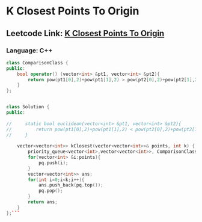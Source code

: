 # K Closest Points To Origin

## Leetcode Link: [K Closest Points To Origin](https://leetcode.com/problems/k-closest-points-to-origin/)
### Language: C++

```cpp
class ComparisonClass {
public:
    bool operator() (vector<int> &pt1, vector<int> &pt2){
        return pow(pt1[0],2)+pow(pt1[1],2) > pow(pt2[0],2)+pow(pt2[1],2);
    }
};


class Solution {
public:
    
//     static bool euclidean(vector<int> &pt1, vector<int> &pt2){
//         return pow(pt1[0],2)+pow(pt1[1],2) < pow(pt2[0],2)+pow(pt2[1],2);
//     }
        
    vector<vector<int>> kClosest(vector<vector<int>>& points, int k) {
        priority_queue<vector<int>,vector<vector<int>>, ComparisonClass> pq;
        for(vector<int> &i:points){
            pq.push(i);
        }
        vector<vector<int>> ans;
        for(int i=0;i<k;i++){
            ans.push_back(pq.top());
            pq.pop();
        }
        return ans;
    }
};```



